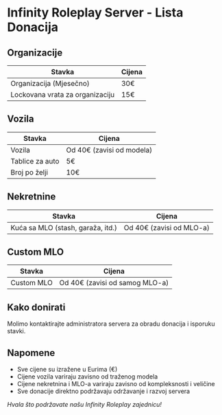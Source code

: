 # Infinity Roleplay Server - Lista Donacija

## Organizacije
| Stavka | Cijena |
|--------|--------|
| Organizacija (Mjesečno) | 30€ |
| Lockovana vrata za organizaciju | 15€ |

## Vozila
| Stavka | Cijena |
|--------|--------|
| Vozila | Od 40€ (zavisi od modela) |
| Tablice za auto | 5€ |
| Broj po želji | 10€ |

## Nekretnine
| Stavka | Cijena |
|--------|--------|
| Kuća sa MLO (stash, garaža, itd.) | Od 40€ (zavisi od MLO-a) |

## Custom MLO
| Stavka | Cijena |
|--------|--------|
| Custom MLO | Od 40€ (zavisi od samog MLO-a) |

## Kako donirati
Molimo kontaktirajte administratora servera za obradu donacija i isporuku stavki.

## Napomene
- Sve cijene su izražene u Eurima (€)
- Cijene vozila variraju zavisno od traženog modela
- Cijene nekretnina i MLO-a variraju zavisno od kompleksnosti i veličine
- Sve donacije direktno podržavaju održavanje i razvoj servera

*Hvala što podržavate našu Infinity Roleplay zajednicu!*
